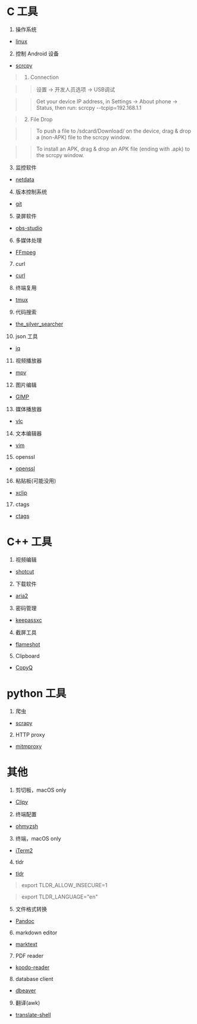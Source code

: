 # C 工具


1. 操作系统
- [linux](https://github.com/torvalds/linux.git)

2. 控制 Android 设备
- [scrcpy](https://github.com/Genymobile/scrcpy.git)

> 1. Connection

>> 设置 -> 开发人员选项 -> USB调试

>> Get your device IP address, in Settings → About phone → Status, then run: scrcpy --tcpip=192.168.1.1

> 2. File Drop

>> To push a file to /sdcard/Download/ on the device, drag & drop a (non-APK) file to the scrcpy window.

>> To install an APK, drag & drop an APK file (ending with .apk) to the scrcpy window.


3. 监控软件
- [netdata](https://github.com/netdata/netdata.git)

4. 版本控制系统
- [git](https://github.com/git/git.git)

5. 录屏软件
- [obs-studio](https://github.com/obsproject/obs-studio.git)

6. 多媒体处理
- [FFmpeg](https://github.com/FFmpeg/FFmpeg.git)

7. curl
- [curl](https://github.com/curl/curl.git)

8. 终端复用
- [tmux](https://github.com/tmux/tmux.git)

9. 代码搜索
- [the_silver_searcher](https://github.com/ggreer/the_silver_searcher.git)

10. json 工具
- [jq](https://github.com/stedolan/jq.git)

11. 视频播放器
- [mpv](https://github.com/mpv-player/mpv.git)

12. 图片编辑
- [GIMP](https://www.gimp.org/)

13. 媒体播放器
- [vlc](https://github.com/videolan/vlc.git)

14. 文本编辑器
- [vim](https://github.com/vim/vim.git)

15. openssl
- [openssl](https://github.com/openssl/openssl.git)

16. 粘贴板(可能没用)
- [xclip](https://github.com/astrand/xclip.git)

17. ctags
- [ctags](https://github.com/universal-ctags/ctags.git)


# C++ 工具


1. 视频编辑
- [shotcut](https://github.com/mltframework/shotcut.git)

2. 下载软件
- [aria2](https://github.com/aria2/aria2.git)

3. 密码管理
- [keepassxc](https://github.com/keepassxreboot/keepassxc.git)

4. 截屏工具
- [flameshot](https://github.com/flameshot-org/flameshot.git)

5. Clipboard
- [CopyQ](https://github.com/hluk/CopyQ.git)


# python 工具


1. 爬虫
- [scrapy](https://github.com/scrapy/scrapy.git)

2. HTTP proxy
- [mitmproxy](https://github.com/mitmproxy/mitmproxy.git)


# 其他


1. 剪切板，macOS only
- [Clipy](https://github.com/Clipy/Clipy.git)

2. 终端配置
- [ohmyzsh](https://github.com/ohmyzsh/ohmyzsh.git)

3. 终端，macOS only
- [iTerm2](https://github.com/gnachman/iTerm2.git)

4. tldr
- [tldr](https://github.com/tldr-pages/tldr.git)

> export TLDR_ALLOW_INSECURE=1

> export TLDR_LANGUAGE="en"

5. 文件格式转换
- [Pandoc](https://github.com/jgm/pandoc.git)

6. markdown editor
- [marktext](https://github.com/marktext/marktext.git)

7. PDF reader
- [koodo-reader](https://github.com/troyeguo/koodo-reader.git)

8. database client
- [dbeaver](https://github.com/dbeaver/dbeaver.git)

9. 翻译(awk)
- [translate-shell](https://github.com/soimort/translate-shell.git)

